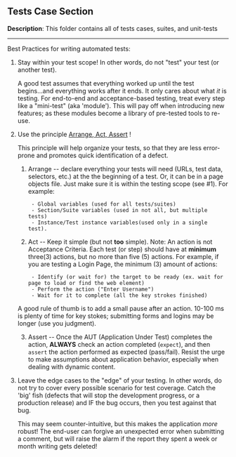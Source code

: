 ## Tests Case Section

**Description**: This folder contains all of tests cases, suites, and unit-tests 

---
 
Best Practices for writing automated tests:

1.  Stay within your test scope! In other words, do not "test" your test (or another test).

    A good test assumes that everything worked up until the test begins...and everything works
    after it ends. It only cares about what *it* is testing. For end-to-end and acceptance-based testing, treat every step like a 
    "mini-test" (aka 'module'). This will pay off when introducing new features; as these modules
    become a library of pre-tested tools to re-use.
  
2. Use the principle [Arrange, Act, Assert](http://wiki.c2.com/?ArrangeActAssert) !

    This principle will help organize your tests, so that they are less error-prone 
    and promotes quick identification of a defect.
   
    1. Arrange -- declare everything your tests will need (URLs, test data, selectors, etc.) at the 
    the beginning of a test. Or, it can be in a page objects file. Just make sure it is
    within the testing scope (see #1). For example: 

            - Global variables (used for all tests/suites)
            - Section/Suite variables (used in not all, but multiple tests)
            - Instance/Test instance variables(used only in a single test).
  
    2. Act -- Keep it simple (but not **too** simple). Note: An action is not Acceptance Criteria. Each test (or step) 
    should have at **minimum** three(3) actions, but no more than five (5) actions. For example, if you are testing 
    a Login Page, the minimum (3) amount of actions:
  
            - Identify (or wait for) the target to be ready (ex. wait for page to load or find the web element)
            - Perform the action ("Enter Username")
            - Wait for it to complete (all the key strokes finished)
            
    A good rule of thumb is to add a small pause after an action. 10-100 ms is plenty of time for key stokes;
    submitting forms and logins may be longer (use you judgment).
  
    3. Assert -- Once the AUT (Application Under Test) completes the action, **ALWAYS** check an action 
    completed (`expect`), and then `assert` the action performed as expected (pass/fail). Resist the urge to
    make assumptions about application behavior, especially when dealing with dynamic content.
    
3. Leave the edge cases to the "edge" of your testing. In other words, do not try to cover every possible scenario 
for test coverage. Catch the 'big' fish (defects that will stop the development progress, or a production release)
and IF the bug occurs, then you test against that bug. 

    This may seem counter-intuitive, but this makes the application *more* robust! The end-user can forgive an unexpected error when submitting a comment, but will raise the alarm if the report they 
spent a week or month writing gets deleted! 